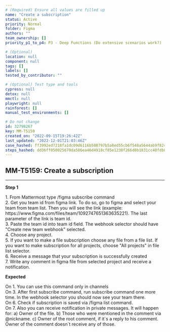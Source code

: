```yaml
---
# (Required) Ensure all values are filled up
name: "Create a subscription"
status: Active
priority: Normal
folder: Figma
authors: ""
team_ownership: []
priority_p1_to_p4: P3 - Deep Functions (Do extensive scenarios work?)

# (Optional)
location: null
component: null
tags: []
labels: []
tested_by_contributor: ""

# (Optional) Test type and tools
cypress: null
detox: null
mmctl: null
playwright: null
rainforest: []
manual_test_environments: []

# Do not change
id: 32798267
key: MM-T5159
created_on: "2022-09-15T19:26:42Z"
last_updated: "2022-12-01T21:03:46Z"
case_hashed: ff3992ed7218fa1dc09d6116b500797b5a8ed55cb6f548a5644ab9f82482f7b79cb049ef932b7f13454a0560cc4533e9
steps_hashed: dd36ff050025670da586ea46d4918cf85e1238f266d8b1831cc40fdb89e35fafa1ac9fd596fc2b3dc3fc4856dab57392
---
```


<!-- (Auto-generated) Based on frontmatter's "key" and "name" -->

## MM-T5159: Create a subscription

---

**Step 1**

1\. From Mattermost type /figma subscribe command\
2\. Get you team id from figma link. To do so, go to figma and select your team from team list. Then you will see the link (example: https\://www\.figma.com/files/team/1092747651363635221). The last parameter of the link is team id.\
3\. Paste the team id into team id field. The webhook selector should have "Create new team webhook" selected.\
4\. Choose any project.\
5\. If you want to make a file subscription choose any file from a file list. If you want to make subscription for all projects, choose "All projects" in file list selector.\
6\. Receive a message that your subscription is successfully created\
7\. Write any comment in figma file from selected project and receive a notification.

**Expected**

On 1. You can use this command only in channels\
On 3. After first subscribe command, run subscribe command one more time. In the webhook selector you should now see your team there.\
On 6. Check if subscription is saved via /figma list command.\
On 7. Also you can receive notification in private messages. It will happen for: a) Owner of the file. b) Those who were mentioned in the comment via @nickname. c) Owner of the root comment, if it\`s a reply to his comment. Owner of the comment doesn\`t receive any of those.
